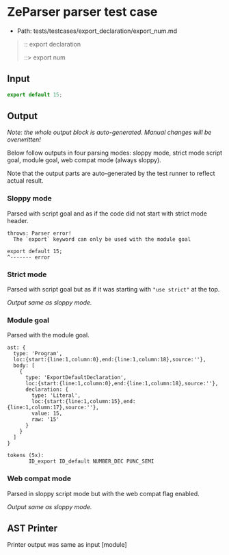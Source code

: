 # ZeParser parser test case

- Path: tests/testcases/export_declaration/export_num.md

> :: export declaration
>
> ::> export num

## Input

`````js
export default 15;
`````

## Output

_Note: the whole output block is auto-generated. Manual changes will be overwritten!_

Below follow outputs in four parsing modes: sloppy mode, strict mode script goal, module goal, web compat mode (always sloppy).

Note that the output parts are auto-generated by the test runner to reflect actual result.

### Sloppy mode

Parsed with script goal and as if the code did not start with strict mode header.

`````
throws: Parser error!
  The `export` keyword can only be used with the module goal

export default 15;
^------- error
`````

### Strict mode

Parsed with script goal but as if it was starting with `"use strict"` at the top.

_Output same as sloppy mode._

### Module goal

Parsed with the module goal.

`````
ast: {
  type: 'Program',
  loc:{start:{line:1,column:0},end:{line:1,column:18},source:''},
  body: [
    {
      type: 'ExportDefaultDeclaration',
      loc:{start:{line:1,column:0},end:{line:1,column:18},source:''},
      declaration: {
        type: 'Literal',
        loc:{start:{line:1,column:15},end:{line:1,column:17},source:''},
        value: 15,
        raw: '15'
      }
    }
  ]
}

tokens (5x):
       ID_export ID_default NUMBER_DEC PUNC_SEMI
`````


### Web compat mode

Parsed in sloppy script mode but with the web compat flag enabled.

_Output same as sloppy mode._

## AST Printer

Printer output was same as input [module]
